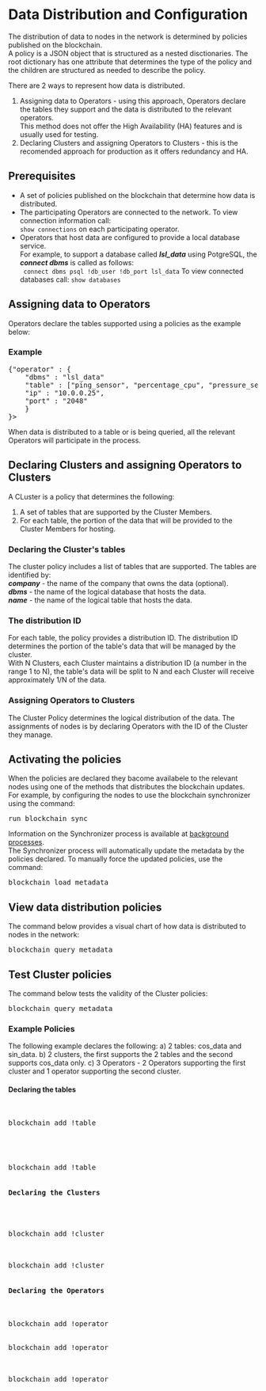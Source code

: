 
# Data Distribution and Configuration

The distribution of data to nodes in the network is determined by policies published on the blockchain.  
A policy is a JSON object that is structured as a nested disctionaries. The root dictionary has one attribute that determines the type of the policy and the children are structured as needed to describe the policy.  

There are 2 ways to represent how data is distributed.
1. Assigning data to Operators - using this approach, Operators declare the tables they support and the data is distributed to the relevant operators.  
This method does not offer the High Availability (HA) features and is usually used for testing.  
2. Declaring Clusters and assigning Operators to Clusters - this is the recomended approach for production as it offers redundancy and HA.  

## Prerequisites

* A set of policies published on the blockchain that determine how data is distributed.
* The participating Operators are connected to the network.
To view connection information call:  
```show connections``` on each participating operator.  
* Operators that host data are configured to provide a local database service.  
For example, to support a database called ***lsl_data*** using PotgreSQL, the ***connect dbms*** is called as follows:  
``` connect dbms psql !db_user !db_port lsl_data```
To view connected databases call:
```show databases```
 
## Assigning data to Operators

Operators declare the tables supported using a policies as the example below:

### Example

<pre>
{"operator" : {
    "dbms" : "lsl_data"
    "table" : ["ping_sensor", "percentage_cpu", "pressure_sensor"],
    "ip" : "10.0.0.25",
    "port" : "2048"
    }
}>
</pre>

When data is distributed to a table or is being queried, all the relevant Operators will participate in the process.

## Declaring Clusters and assigning Operators to Clusters 

A CLuster is a policy that determines the following:
1. A set of tables that are supported by the Cluster Members.
2. For each table, the portion of the data that will be provided to the Cluster Members for hosting.

### Declaring the Cluster's tables
The cluster policy includes a list of tables that are supported. The tables are identified by:  
***company*** - the name of the company that owns the data (optional).  
***dbms*** - the name of the logical database that hosts the data.  
***name*** - the name of the logical table that hosts the data.  

### The distribution ID
For each table, the policy provides a distribution ID. The distribution ID determines the portion of the table's data that will be managed by the cluster.    
With N Clusters, each Cluster maintains a distribution ID (a number in the range 1 to N), the table's data will be split to N and each Cluster will receive approximately 1/N of the data.
 
### Assigning Operators to Clusters
The Cluster Policy determines the logical distribution of the data. The assignments of nodes is by declaring Operators with the ID of the Cluster they manage.  

## Activating the policies

When the policies are declared they bacome availabele to the relevant nodes using one of the methods that distributes the blockchain updates.  
For example, by configuring the nodes to use the blockchain synchronizer using the command:
<pre>
run blockchain sync
</pre>
Information on the Synchronizer process is available at [background processes](https://github.com/AnyLog-co/documentation/blob/master/background%20processes.md#blockchain-synchronizer).  
The Synchronizer process will automatically update the metadata by the policies declared.
To manually force the updated policies, use the command:
<pre>
blockchain load metadata
</pre>

## View data distribution policies
The command below provides a visual chart of how data is distributed to nodes in the network:
<pre>
blockchain query metadata
</pre>

## Test Cluster policies
The command below tests the validity of the Cluster policies:
<pre>
blockchain query metadata
</pre>

### Example Policies

The following example declares the following:
a) 2 tables: cos_data and sin_data.
b) 2 clusters, the first supports the 2 tables and the second supports cos_data only.
c) 3 Operators - 2 Operators supporting the first cluster and 1 operator supporting the second cluster.

#### Declaring the tables
<pre>
<table =  {"table": {"create": "CREATE TABLE IF NOT EXISTS cos_data(  row_id SERIAL "
                      "PRIMARY KEY,  insert_timestamp TIMESTAMP NOT NULL "
                      "DEFAULT NOW(),  timestamp TIMESTAMP NOT NULL DEFAULT "
                      "NOW(),  value FLOAT ); CREATE INDEX "
                      "cos_data_timestamp_index ON cos_data(timestamp); CREATE "
                      "INDEX cos_data_insert_timestamp_index ON "
                      "cos_data(insert_timestamp);",
            "dbms": "purpleair",
            "id": "c096ee7b923554382cb1cf875f13278a",
            "name": "cos_data"}}>

blockchain add !table

<table =  {"table": {"create": "CREATE TABLE IF NOT EXISTS sin_data(  row_id SERIAL "
                      "PRIMARY KEY,  insert_timestamp TIMESTAMP NOT NULL "
                      "DEFAULT NOW(),  timestamp TIMESTAMP NOT NULL DEFAULT "
                      "NOW(),  value FLOAT ); CREATE INDEX "
                      "sin_data_timestamp_index ON sin_data(timestamp); CREATE "
                      "INDEX sin_data_insert_timestamp_index ON "
                      "sin_data(insert_timestamp);",
            "dbms": "purpleair",
            "id": "e46d9b768d7eef2abaacb17b251191aa",
            "name": "sin_data"}}>

blockchain add !table

</pre>

#### Declaring the Clusters
<pre>

<cluster = {"cluster" : {
                "company" : "anylog",
                "status" : "active",
                "table" : [
                            { "name" : "cos_data",
                              "dbms" : "purpleair",
                               "distribution" : 1,
                               "status" : "active",
                               "start_date" : "2020-11-08"
                            },
                            { "name" : "sin_data",
                               "dbms" : "purpleair",
                               "distribution" : 1,
                               "status" : "active",
                               "start_date" : "2020-11-08"
                            }
                ]

    }
}>

blockchain add !cluster

<cluster = {"cluster" : {
                "company" : "anylog",
                "status" : "active",
                "table" : [
                            { "name" : "cos_data",
                               "dbms" : "purpleair",
                               "distribution" : 2,
                               "status" : "active"
                            }
                            ]

    }
}>

blockchain add !cluster

</pre>

#### Declaring the Operators

<pre>
<operator = {"operator" : {
    "cluster" : "6c67e2982a69f606107d3c0f50aae8cc",
    "ip" : "10.0.0.25",
    "port" : "2048"
    }
}>

blockchain add !operator

<operator = {"operator" : {
    "cluster" : "6c67e2982a69f606107d3c0f50aae8cc",
    "ip" : "10.0.0.87",
    "port" : "2048"
    }
}>
blockchain add !operator


<operator = {"operator" : {
    "cluster" : "56142ddfa243bb3bc8c6688848af01db",
    "ip" : "10.0.0.169",
    "port" : "2148"
    }
}>
blockchain add !operator
</pre>

